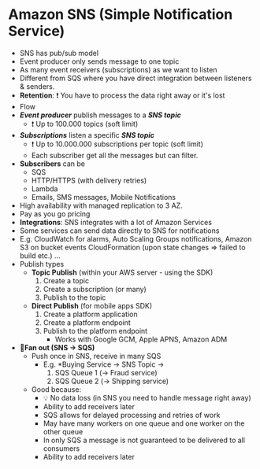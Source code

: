 
# Amazon SNS (Simple Notification Service)

- SNS has pub/sub model
- Event producer only sends message to one topic
- As many event receivers (subscriptions) as we want to listen
- Different from SQS where you have direct integration between listeners & senders.
- **Retention**: ❗ You have to process the data right away or it's lost
- Flow
- ***Event producer*** publish messages to a ***SNS topic***
  - ❗ Up to 100.000 topics (soft limit)
- ***Subscriptions*** listen a specific ***SNS topic***
  - ❗ Up to 10.000.000 subscriptions per topic (soft limit)
  - Each subscriber get all the messages but can filter.
- **Subscribers** can be
  - SQS
  - HTTP/HTTPS (with delivery retries)
  - Lambda
  - Emails, SMS messages, Mobile Notifications
- High availability with managed replication to 3 AZ.
- Pay as you go pricing
- **Integrations**: SNS integrates with a lot of Amazon Services
- Some services can send data directly to SNS for notifications
- E.g. CloudWatch for alarms, Auto Scaling Groups notifications, Amazon S3 on bucket events CloudFormation (upon state changes => failed to build etc.) ...
- Publish types
  - **Topic Publish** (within your AWS server - using the SDK)
      1. Create a topic
      2. Create a subscription (or many)
      3. Publish to the topic
  - **Direct Publish** (for mobile apps SDK)
      1. Create a platform application
      2. Create a platform endpoint
      3. Publish to the platform endpoint
          - Works with Google GCM, Apple APNS, Amazon ADM
- 📝**Fan out (SNS -> SQS)**
  - Push once in SNS, receive in many SQS
    - E.g. *Buying Service -> SNS Topic ->
        1. SQS Queue 1 (-> Fraud service)
        2. SQS Queue 2 (-> Shipping service)
  - Good because:
    - 💡 No data loss (in SNS you need to handle message right away)
    - Ability to add receivers later
    - SQS allows for delayed processing and retries of work
    - May have many workers on one queue and one worker on the other queue
    - In only SQS a message is not guaranteed to be delivered to all consumers
    - Ability to add receivers later
